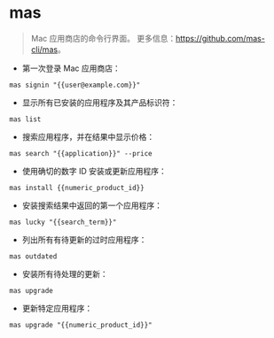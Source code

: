 # mas

> Mac 应用商店的命令行界面。
> 更多信息：<https://github.com/mas-cli/mas>。

- 第一次登录 Mac 应用商店：

`mas signin "{{user@example.com}}"`

- 显示所有已安装的应用程序及其产品标识符：

`mas list`

- 搜索应用程序，并在结果中显示价格：

`mas search "{{application}}" --price`

- 使用确切的数字 ID 安装或更新应用程序：

`mas install {{numeric_product_id}}`

- 安装搜索结果中返回的第一个应用程序：

`mas lucky "{{search_term}}"`

- 列出所有有待更新的过时应用程序：

`mas outdated`

- 安装所有待处理的更新：

`mas upgrade`

- 更新特定应用程序：

`mas upgrade "{{numeric_product_id}}"`